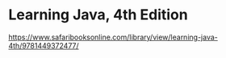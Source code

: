 # Learning Java, 4th Edition

https://www.safaribooksonline.com/library/view/learning-java-4th/9781449372477/
